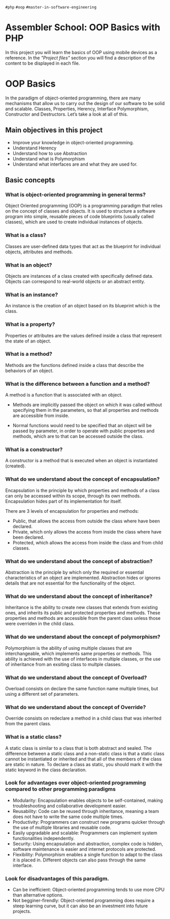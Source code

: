 `#php` `#oop` `#master-in-software-engineering`

# Assembler School: OOP Basics with PHP <!-- omit in toc -->

In this project you will learn the basics of OOP using mobile devices as a reference. In the _"Project files"_ section you will find a description of the content to be displayed in each file.

# OOP Basics

In the paradigm of object-oriented programming, there are many mechanisms that allow us to carry out the design of our software to be solid and scalable. Classes, Properties, Herency, Interface Polymorphism, Constructor and Destructors. Let’s take a look at all of this.

## Main objectives in this project

- Improve your knowledge in object-oriented programming.
- Understand Herency
- Understand how to use Abstraction
- Understand what is Polymorphism
- Understand what interfaces are and what they are used for.

## Basic concepts

### **What is object-oriented programming in general terms?**

Object Oriented programming (OOP) is a programming paradigm that relies on the concept of classes and objects. It is used to structure a software program into simple, reusable pieces of code blueprints (usually called classes), which are used to create individual instances of objects.

### **What is a class?**

Classes are user-defined data types that act as the blueprint for individual objects, attributes and methods.

### **What is an object?**

Objects are instances of a class created with specifically defined data. Objects can correspond to real-world objects or an abstract entity.

### **What is an instance?**

An instance is the creation of an object based on its blueprint which is the class.

### **What is a property?**

Properties or attributes are the values defined inside a class that represent the state of an object.

### **What is a method?**

Methods are the functions defined inside a class that describe the behaviors of an object.

### **What is the difference between a function and a method?**

A method is a function that is associated with an object.

- Methods are implicitly passed the object on which it was called without specifying them in the parameters, so that all properties and methods are accessible from inside.

- Normal functions would need to be specified that an object will be passed by parameter, in order to operate with public properties and methods, which are to that can be accessed outside the class.

### **What is a constructor?**

A constructor is a method that is executed when an object is instantiated (created).

### **What do we understand about the concept of encapsulation?**

Encapsulation is the principle by which properties and methods of a class can only be accessed within its scope, through its own methods. Encapsulation hides part of its implementation for itself.

There are 3 levels of encapsulation for properties and methods:

- Public, that allows the access from outside the class where have been declared.
- Private, which only allows the access from inside the class where have been declared.
- Protected, which allows the access from inside the class and from child classes.

### **What do we understand about the concept of abstraction?**

Abstraction is the principle by which only the required or essential characteristics of an object are implemented. Abstraction hides or ignores details that are not essential for the functionality of the object.

### **What do we understand about the concept of inheritance?**

Inheritance is the ability to create new classes that extends from existing ones, and inherits its public and protected properties and methods. These properties and methods are accessible from the parent class unless those were overriden in the child class.

### **What do we understand about the concept of polymorphism?**

Polymorphism is the ability of using multiple classes that are interchangeable, which implements same properties or methods. This ability is achieved with the use of interfaces in multiple classes, or the use of inheritance from an exsiting class to multple classes.

### **What do we understand about the concept of Overload?**

Overload consists on declare the same function name multiple times, but using a different set of parameters.

### **What do we understand about the concept of Override?**

Override consists on redeclare a method in a child class that was inherited from the parent class.

### **What is a static class?**

A static class is similar to a class that is both abstract and sealed. The difference between a static class and a non-static class is that a static class cannot be instantiated or inherited and that all of the members of the class are static in nature. To declare a class as static, you should mark it with the static keyword in the class declaration.

### **Look for advantages over object-oriented programming compared to other programming paradigms**

- Modularity: Encapsulation enables objects to be self-contained, making troubleshooting and collaborative development easier.
- Reusability: Code can be reused through inheritance, meaning a team does not have to write the same code multiple times.
- Productivity: Programmers can construct new programs quicker through the use of multiple libraries and reusable code.
- Easily upgradable and scalable: Programmers can implement system functionalities independently.
- Security: Using encapsulation and abstraction, complex code is hidden, software maintenance is easier and internet protocols are protected.
- Flexibility: Polymorphism enables a single function to adapt to the class it is placed in. Different objects can also pass through the same interface.

### **Look for disadvantages of this paradigm.**

- Can be inefficient: Object-oriented programming tends to use more CPU than alternative options.
- Not begginer-firendly: Object-oriented programming does require a steep learning curve, but it can also be an investment into future projects.
